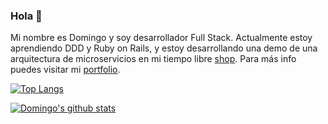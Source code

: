 ### Hola 👋

Mi nombre es Domingo y soy desarrollador Full Stack. Actualmente estoy aprendiendo DDD y Ruby on Rails, y estoy desarrollando una demo de una arquitectura de microservicios en mi tiempo libre [shop](https://github.com/DomingoAlvarez99/shop). Para más info puedes visitar mi [portfolio](https://domingoalvarez99.github.io/portfolio/).

[![Top Langs](https://github-readme-stats.vercel.app/api/top-langs/?username=DomingoAlvarez99&locale=es&layout=compact&show_icons=true&title_color=151515&text_color=848080)](https://github.com/DomingoAlvarez99?tab=repositories)

[![Domingo's github stats](https://github-readme-stats.vercel.app/api?username=DomingoAlvarez99&locale=es&show_icons=true&title_color=151515&icon_color=3A82EB&text_color=848080)](https://github.com/DomingoAlvarez99?tab=repositories)
